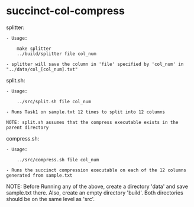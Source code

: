 # succinct-col-compress
 
splitter:

    - Usage: 

        make splitter
        ../build/splitter file col_num

    - splitter will save the column in 'file' specified by 'col_num' in "../data/col_[col_num].txt"

split.sh:

    - Usage: 

        ../src/split.sh file col_num

    - Runs Task1 on sample.txt 12 times to split into 12 columns

    NOTE: split.sh assumes that the compress executable exists in the parent directory

compress.sh:

    - Usage: 
    
        ../src/compress.sh file col_num

    - Runs the succinct compression executable on each of the 12 columns generated from sample.txt

NOTE:   Before Running any of the above, create a directory 'data' and save sample.txt there. 
        Also, create an empty directory 'build'. Both directories should be on the same level
        as 'src'.
